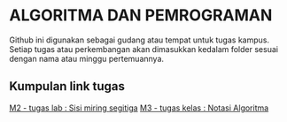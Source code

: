 # ALGORITMA DAN PEMROGRAMAN

Github ini digunakan sebagai gudang atau tempat untuk tugas kampus. Setiap
tugas atau perkembangan akan dimasukkan kedalam folder sesuai dengan nama atau 
minggu pertemuannya.

## Kumpulan link tugas
[M2 - tugas lab : Sisi miring segitiga](M2_Segitiga/main.cpp)
[M3 - tugas kelas : Notasi Algoritma](M3_Notasi/README.md)